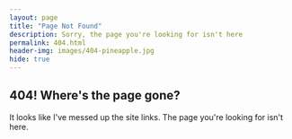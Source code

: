 ```yaml
---
layout: page
title: "Page Not Found"
description: Sorry, the page you're looking for isn't here
permalink: 404.html
header-img: images/404-pineapple.jpg
hide: true
---
```


## 404! Where's the page gone?

It looks like I've messed up the site links. The page you're looking for isn't here.